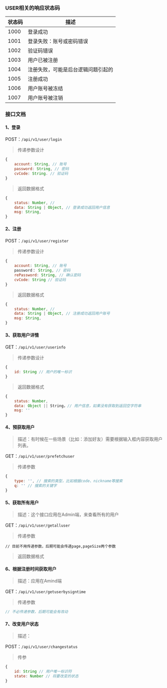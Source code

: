 ### USER相关的响应状态码

| 状态码 | 描述                               |
| ------ | ---------------------------------- |
| 1000   | 登录成功                           |
| 1001   | 登录失败：账号或密码错误           |
| 1002   | 验证码错误                         |
| 1003   | 用户已被注册                       |
| 1004   | 注册失败，可能是后台逻辑问题引起的 |
| 1005   | 注册成功                           |
| 1006   | 用户账号被冻结                     |
| 1007   | 用户账号被注销                     |

### 接口文档

#### 1、登录

POST：`/api/v1/user/login`

> 传递参数设计

```javascript
{
    account: String, // 账号
    password: String, // 密码
    cvCode: String. // 验证码
}
```

> 返回数据格式

```javascript
{
    status: Number, //
    data: String | Object, // 登录成功返回用户信息
    msg: String,
}
```



#### 2、注册

POST：`/api/v1/user/register`

> 传递参数设计

```javascript
{
    account: String, // 账号
    password： String, // 密码
    rePassword: String, // 确认密码
    cvCode: String // 验证码
}
```

> 返回数据格式

```javascript
{
    status: Number, //
    data: String | Object, // 注册成功返回用户账号
    msg: String,
}
```



#### 3、获取用户详情

GET：`/api/v1/user/userinfo`

> 传递参数设计

```javascript
{
    id: String // 用户的唯一标识
}
```

> 返回数据格式

```javascript
{
    status: Number,
    data: Object || String，// 用户信息，如果没有获取到返回空字符串
   	msg: ''
}
```

#### 4、预获取用户

> 描述：有时候在一些场景（比如：添加好友）需要根据输入框内容获取用户列表。

GET：`/api/v1/user/prefetchuser`

> 传递参数

```javascript
{
    type: '', // 搜索的类型，比如根据code、nickname等搜索
    q: '' // 搜索的关键字
}
```

#### 5、获取所有用户

> 描述：这个接口应用在Admin端，来查看所有的用户

GET：`/api/v1/user/getalluser`

> 传递参数

```javasc
// 目前不用传递参数，后期可能会传递page,pageSize两个参数
```

> 返回数据格式

#### 6、根据注册时间获取用户

> 描述：应用在Amind端

GET：`/api/v1/user/getuserbysigntime`

> 传递参数

```javascript
// 不必传递参数，后期可能会有改动
```

#### 7、改变用户状态

> 描述：

POST：`/api/v1/user/changestatus`

> 传参

```javascript
{
    id: String // 用户唯一标识符
    state: Number // 将要改变的状态
}
```

